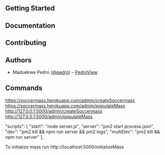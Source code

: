 <!-- SoccerMASS2018 -->
<!-- mongodb+srv://ChukwuEmeka:SoccerMASS2018@cluster0.sqy5y.mongodb.net/test
-->
<!-- <p align="center">
  <a aria-label="Vercel logo" href="https://vercel.com">
    <img src="https://img.shields.io/badge/MADE%20BY%20Vercel-000000.svg?style=for-the-badge&logo=ZEIT&labelColor=000000&logoWidth=20">
  </a>
  <a aria-label="NPM version" href="https://www.npmjs.com/package/next">
    <img alt="" src="https://img.shields.io/npm/v/next.svg?style=for-the-badge&labelColor=000000">
  </a>
  <a aria-label="License" href="https://github.com/vercel/next.js/blob/canary/license.md">
    <img alt="" src="https://img.shields.io/npm/l/next.svg?style=for-the-badge&labelColor=000000">
  </a>
  <a aria-label="Join the community on GitHub" href="https://github.com/vercel/next.js/discussions">
    <img alt="" src="https://img.shields.io/badge/Join%20the%20community-blueviolet.svg?style=for-the-badge&logo=Next.js&labelColor=000000&logoWidth=20">
  </a>
</p> -->

## Getting Started

<!-- Visit <a aria-label="next.js learn" href="https://nextjs.org/learn">https://nextjs.org/learn</a> to get started with Next.js. -->

## Documentation

<!-- Visit <a aria-label="next.js learn" href="https://nextjs.org/docs">https://nextjs.org/docs</a> to view the documentation. -->

## Contributing

<!-- Please see our [contributing.md](/contributing.md). -->

## Authors

- Maduekwe Pedro ([@pedro](https://twitter.com/ped70)) – [PedroView](https://PedroView.com)

## Commands

https://soccermass.herokuapp.com/admin/createSoccermass
https://soccermass.herokuapp.com/admin/populateMass
http://127.0.0.1:5000/admin/createSoccermass
http://127.0.0.1:5000/admin/populateMass

"scripts": {
"start": "node server.js",
"server": "pm2 start process.json",
"dev": "pm2 kill && npm run server && pm2 logs",
"multiDev": "pm2 kill && npm run server"
},

To initialize mass run http://localhost:5000/initializeMass
